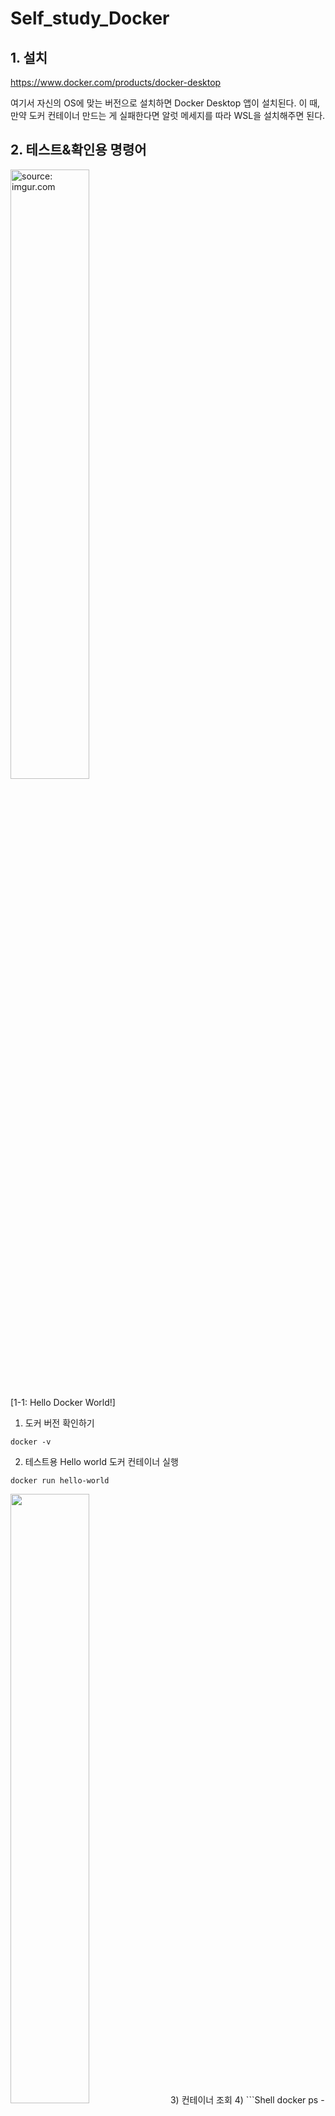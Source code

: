 # Self_study_Docker

## 1. 설치

https://www.docker.com/products/docker-desktop

여기서 자신의 OS에 맞는 버전으로 설치하면 Docker Desktop 앱이 설치된다. 이 때, 만약 도커 컨테이너 만드는 게 실패한다면 알럿 메세지를 따라 WSL을 설치해주면 된다.


## 2. 테스트&확인용 명령어

<img src="https://i.imgur.com/fgwpc4n.jpg" title="source: imgur.com" width = "50%" height = "" />

[1-1: Hello Docker World!]


1) 도커 버전 확인하기

```Shell
docker -v
```

2) 테스트용 Hello world 도커 컨테이너 실행

```Shell
docker run hello-world
```

<img src = "https://user-images.githubusercontent.com/31907528/147330870-d6d940ea-d59b-4c48-a101-9952b39e1474.jpg" style="width: 50%; height:" />
3) 컨테이너 조회
4) 
```Shell
docker ps -a
```

4) 컨테이너 삭제

```Shell
docker rm [컨테이너 ID 또는 NAME]
```

5) 도커 이미지 조회

```Shell
docker images
```

6) 도커 이미지 삭제

```Shell
docker rmi [이미지 ID 또는 이미지명: TAG명]
```

## 3. Dockerization Vue js
[공식 문서 참고](https://kr.vuejs.org/v2/cookbook/dockerize-vuejs-app.html)
1) Dockerfile 만들기
VueJS의 루트 주소에 Dockerfile 이라는 이름의 파일 확장명이 없는 파일을 만들어야 한다. 내용은 아래와 같이 만들며, cmd에서 파일을 생성하는 명령어는 `copy con Dockerfile`로 만들면 된다.
```Shell
FROM node:lts-alpine
# install simple http server for serving static content
RUN npm install -g http-server
# make the 'app' folder the current working directory
WORKDIR /app
# copy both 'package.json' and 'package-lock.json' (if available)
COPY package*.json ./
# install project dependencies leaving out dev dependencies
RUN npm install --production
# copy project files and folders to the current working directory (i.e. 'app' folder)
COPY . .
# build app for production with minification
RUN npm run build
EXPOSE 8080
CMD [ "http-server", "dist" ]
```

Dockerfile을 만든 후, 루트 디렉터리에서 그대로 `docker build . -t front:0.1`를 shell 명령어로 실행하면 관통 프로젝트의 FE가 이미지화가 되어 도커 저장소에 만들어진다. `docker images` 명령어로 잘 만들어진 게 확인이 됐다면 이름 혹은 이미지 아이디를 사용해 `docker run -it -p 80:80 --rm front:0.1`를 실행하면 80 포트에 배포된 FE에 접근이 가능하다.

---
## Spring Boot (Backend)

1) 기본 세팅 사항
Spring Boot를 jar 파일로 압축해 배포하기 위해서는 **Java와 Maven Wrapper가 기본적으로 깔려있어야** 하는데, 래퍼를 깔기 위해서는 Maven을 다시 설치해야 했다.
![Maven 설치](https://i.imgur.com/dOCodm5.png)

설치 후, `mvn -N io.takari:maven:wrapper` 명령어를 사용해 .mvn 디렉토리, mvnw, mvnw.cmd 파일을 생성하고 이 때 두 파일의 역할은 다음과 같다.
- mvnw : mvnw 는 Maven 대신에 사용되는 실행 가능한 unix shell script
- mvwn.cmd : mvnw 의 윈도우 배치 버전 shell script

.mvn directory 에는 wrapper directory 가 생성되며 그 안에는 **MavenWrapperDownloader.java , maven-wrapper.jar , maven-wrapper.properties** 으로 총 3개의 파일이 존재한다.
- MavenWrapperDownloader.java : 이 파일을 컴파일 및 실행하여 Maven이 다운로드 된다.
- maven-wrapper.jar : wrapper shell scripts 로 부터 maven 을 실행하고 다운로드 하는데 사용 된다.
- maven-wrapper.properties : **Maven 이 존재하지 않는 경우 다운로드하기 위한 URL을 명시하기 위해서** 사용 된다.
이 파일들을 통해서 Maven이 존재하지 않아도 특정 버전과 classpath를 가지고 공통된 Maven 을 다운로드 및 사용할 수 있게 된다.

이후, **Dockerfile(확장자 없음)을 루트 파일에 만들어야 하는데** 다음과 같은 내용으로 작성하면 된다.
```text
FROM openjdk:8-jdk-alpine
ARG JAR_FILE=target/*.jar
COPY ${JAR_FILE} app.jar
ENTRYPOINT ["java","-jar","/app.jar"]
```
[참고 자료: 스프링 공식 사이트](https://spring.io/guides/gs/spring-boot-docker/)

mvnw 파일이 모두 완성되면 `java -jar target\backend-0.0.1-SNAPSHOT.jar` shell 명령어를 사용해, 관통 프로젝트의 backend 부분을 .jar 파일로 만들 수 있다.

위에 제시된 **jar, Dockerfile**을 만든 후에 backend의 루트 디렉터리에서 shell 명령어로 `docker build . -t back:0.1`을 실행하면 이미지화 되고, `docker images` 명령어로 이미지가 정상적으로 만들어진 것을 확인할 수 있다.
이미지 아이디 혹은 이름을 붙인 back:0.1로 `docker run -it -p 8080:8080 --rm back:0.1` shell 스크립트를 실행하면 로컬호스트이 8080번 포트에 자동 배포가 이뤄졌음을 알 수 있다.
